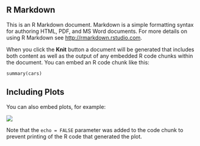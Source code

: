 R Markdown
----------

This is an R Markdown document. Markdown is a simple formatting syntax
for authoring HTML, PDF, and MS Word documents. For more details on
using R Markdown see
<a href="http://rmarkdown.rstudio.com" class="uri">http://rmarkdown.rstudio.com</a>.

When you click the **Knit** button a document will be generated that
includes both content as well as the output of any embedded R code
chunks within the document. You can embed an R code chunk like this:

    summary(cars)

Including Plots
---------------

You can also embed plots, for example:

![](02-METAXA_files/figure-markdown_strict/pressure-1.png)

Note that the `echo = FALSE` parameter was added to the code chunk to
prevent printing of the R code that generated the plot.
